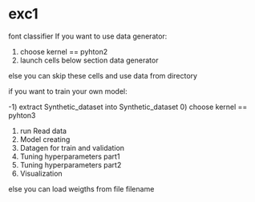 # exc1
font classifier
If you want to use data generator:

  1) choose kernel == pyhton2
  2) launch cells below section data generator
  
else you can skip these cells and use data from directory

if you want to train your own model:

  -1) extract Synthetic_dataset into Synthetic_dataset
  0) choose kernel == pyhton3
  1) run Read data
  2) Model creating
  3) Datagen for train and validation
  4) Tuning hyperparameters part1
  5) Tuning hyperparameters part2
  6) Visualization
  
  else you can load weigths from file filename
